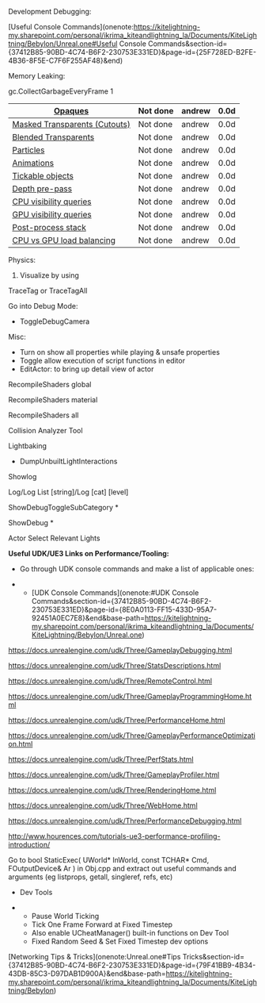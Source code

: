 Development Debugging:

 

[Useful Console Commands](onenote:https://kitelightning-my.sharepoint.com/personal/ikrima_kiteandlightning_la/Documents/KiteLightning/Bebylon/Unreal.one#Useful Console Commands&section-id={37412B85-90BD-4C74-B6F2-230753E331ED}&page-id={25F728ED-B2FE-4B36-8F5E-C7F6F255AF48}&end)

 

Memory Leaking:

gc.CollectGarbageEveryFrame 1

<table><thead><tr class="header"><th><a href="http://www.hansoft.com/releasenotes/HansoftServerHostname70.htm">Opaques</a></th><th>Not done</th><th>andrew</th><th>0.0d</th></tr></thead><tbody><tr class="odd"><td><a href="http://www.hansoft.com/releasenotes/HansoftServerHostname70.htm">Masked Transparents (Cutouts)</a></td><td>Not done</td><td>andrew</td><td>0.0d</td></tr><tr class="even"><td><a href="http://www.hansoft.com/releasenotes/HansoftServerHostname70.htm">Blended Transparents</a></td><td>Not done</td><td>andrew</td><td>0.0d</td></tr><tr class="odd"><td><a href="http://www.hansoft.com/releasenotes/HansoftServerHostname70.htm">Particles</a></td><td>Not done</td><td>andrew</td><td>0.0d</td></tr><tr class="even"><td><a href="http://www.hansoft.com/releasenotes/HansoftServerHostname70.htm">Animations</a></td><td>Not done</td><td>andrew</td><td>0.0d</td></tr><tr class="odd"><td><a href="http://www.hansoft.com/releasenotes/HansoftServerHostname70.htm">Tickable objects</a></td><td>Not done</td><td>andrew</td><td>0.0d</td></tr><tr class="even"><td><a href="http://www.hansoft.com/releasenotes/HansoftServerHostname70.htm">Depth pre-pass</a></td><td>Not done</td><td>andrew</td><td>0.0d</td></tr><tr class="odd"><td><a href="http://www.hansoft.com/releasenotes/HansoftServerHostname70.htm">CPU visibility queries</a></td><td>Not done</td><td>andrew</td><td>0.0d</td></tr><tr class="even"><td><a href="http://www.hansoft.com/releasenotes/HansoftServerHostname70.htm">GPU visibility queries</a></td><td>Not done</td><td>andrew</td><td>0.0d</td></tr><tr class="odd"><td><a href="http://www.hansoft.com/releasenotes/HansoftServerHostname70.htm">Post-process stack</a></td><td>Not done</td><td>andrew</td><td>0.0d</td></tr><tr class="even"><td><a href="http://www.hansoft.com/releasenotes/HansoftServerHostname70.htm">CPU vs GPU load balancing</a></td><td>Not done</td><td>andrew</td><td>0.0d</td></tr></tbody></table>



Physics:

1. Visualize by using

TraceTag or TraceTagAll

  

Go into Debug Mode:

- ToggleDebugCamera

 



Misc:

- Turn on show all properties      while playing & unsafe properties
- Toggle allow execution of      script functions in editor
- EditActor: to bring up detail      view of actor

RecompileShaders global

RecompileShaders material 

RecompileShaders all

 

Collision Analyzer Tool

 

Lightbaking

- DumpUnbuiltLightInteractions 

 

Showlog

 

Log/Log List [string]/Log [cat] [level]

 

ShowDebugToggleSubCategory *

 

ShowDebug *

 

Actor Select Relevant Lights

 

**Useful UDK/UE3 Links on Performance/Tooling:**

- Go through UDK console      commands and make a list of applicable ones:

- - [UDK Console Commands](onenote:#UDK Console Commands&section-id={37412B85-90BD-4C74-B6F2-230753E331ED}&page-id={8E0A0113-FF15-433D-95A7-92451A0EC7E8}&end&base-path=https://kitelightning-my.sharepoint.com/personal/ikrima_kiteandlightning_la/Documents/KiteLightning/Bebylon/Unreal.one)

 

<https://docs.unrealengine.com/udk/Three/GameplayDebugging.html>

<https://docs.unrealengine.com/udk/Three/StatsDescriptions.html>

<https://docs.unrealengine.com/udk/Three/RemoteControl.html>

 

<https://docs.unrealengine.com/udk/Three/GameplayProgrammingHome.html>

 

<https://docs.unrealengine.com/udk/Three/PerformanceHome.html>

<https://docs.unrealengine.com/udk/Three/GameplayPerformanceOptimization.html>

<https://docs.unrealengine.com/udk/Three/PerfStats.html>

 

 

<https://docs.unrealengine.com/udk/Three/GameplayProfiler.html>

<https://docs.unrealengine.com/udk/Three/RenderingHome.html>

 

<https://docs.unrealengine.com/udk/Three/WebHome.html>

<https://docs.unrealengine.com/udk/Three/PerformanceDebugging.html>

<http://www.hourences.com/tutorials-ue3-performance-profiling-introduction/>

 

Go to bool StaticExec( UWorld* InWorld, const TCHAR* Cmd, FOutputDevice& Ar ) in Obj.cpp and extract out useful commands and arguments (eg listprops, getall, singleref, refs, etc)

 

- Dev Tools

- - Pause World Ticking
  - Tick One Frame Forward at       Fixed Timestep
  - Also enable UCheatManager()       built-in functions on Dev Tool
  - Fixed Random Seed & Set       Fixed Timestep dev options

 

[Networking Tips & Tricks](onenote:Unreal.one#Tips  Tricks&section-id={37412B85-90BD-4C74-B6F2-230753E331ED}&page-id={79F41BB9-4B34-43DB-85C3-D97DAB1D900A}&end&base-path=https://kitelightning-my.sharepoint.com/personal/ikrima_kiteandlightning_la/Documents/KiteLightning/Bebylon)